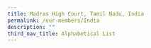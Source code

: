 ```yaml
---
title: Madras High Court, Tamil Nadu, India
permalink: /our-members/India
description: ""
third_nav_title: Alphabetical List
---
```


